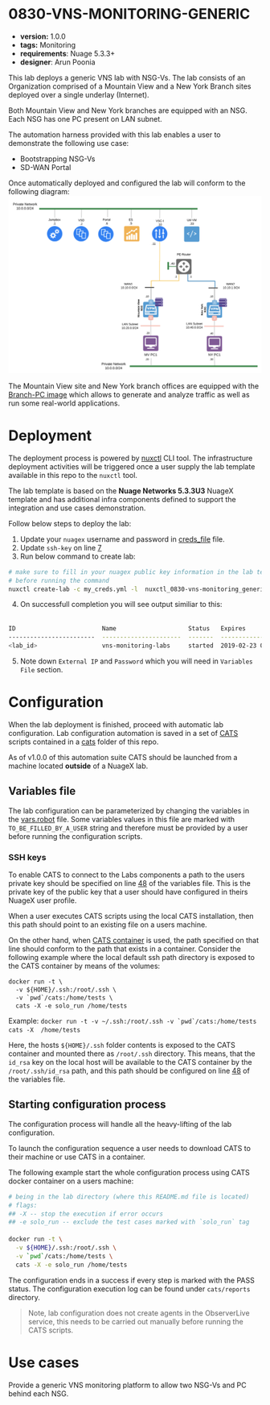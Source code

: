 # 0830-VNS-MONITORING-GENERIC

* **version:** 1.0.0
* **tags:** Monitoring
* **requirements**: Nuage 5.3.3+
* **designer**: Arun Poonia

This lab deploys a generic VNS lab with NSG-Vs. The lab consists of an Organization comprised of a Mountain View and a New York Branch sites deployed over a single underlay (Internet).

Both Mountain View and New York branches are equipped with an NSG. Each NSG has one PC present on LAN subnet.

The automation harness provided with this lab enables a user to demonstrate the following use case:

* Bootstrapping NSG-Vs
* SD-WAN Portal

Once automatically deployed and configured the lab will conform to the following diagram:
![lab](./images/image.png)

The Mountain View site and New York branch offices are equipped with the [Branch-PC image](https://nuagenetworks.zendesk.com/hc/en-us/articles/360010244033) which allows to generate and analyze traffic as well as run some real-world applications.

# Deployment
The deployment process is powered by [nuxctl](https://nuxctl.nuagex.io) CLI tool. The infrastructure deployment activities will be triggered once a user supply the lab template available in this repo to the `nuxctl` tool.

The lab template is based on the **Nuage Networks 5.3.3U3** NuageX template and has additional infra components defined to support the integration and use cases demonstration.

Follow below steps to deploy the lab: 
1. Update your `nuagex` username and password in [creds_file](./my_creds.yml) file.
2. Update `ssh-key` on line [7](./nuxctl_0830-vns-monitoring_generic.yml#L7)
3. Run below command to create lab: 
```bash
# make sure to fill in your nuagex public key information in the lab template
# before running the command
nuxctl create-lab -c my_creds.yml -l  nuxctl_0830-vns-monitoring_generic.yml --wait
```
4. On successfull completion you will see output similiar to this: 
```bash 

ID                        Name                    Status   Expires                 External IP      Password
------------------------  ----------------------  -------  ----------------------  ---------------  ----------------
<lab_id>                  vns-monitoring-labs     started  2019-02-23 00:31 (UTC)  XXXXXX           XXXXX
```
5. Note down `External IP` and `Password` which you will need in `Variables File` section. 


# Configuration
When the lab deployment is finished, proceed with automatic lab configuration. Lab configuration automation is saved in a set of [CATS](http://cats-docs.nuageteam.net) scripts contained in a [cats](./cats/) folder of this repo.

As of v1.0.0 of this automation suite CATS should be launched from a machine located **outside** of a NuageX lab.

## Variables file
The lab configuration can be parameterized by changing the variables in the [vars.robot](./cats/vars.robot) file. Some variables values in this file are marked with `TO_BE_FILLED_BY_A_USER` string and therefore must be provided by a user before running the configuration scripts.

### SSH keys
To enable CATS to connect to the Labs components a path to the users private key should be specified on line [48](./cats/vars.robot#L48) of the variables file. This is the private key of the public key that a user should have configured in theirs NuageX user profile.

When a user executes CATS scripts using the local CATS installation, then this path should point to an existing file on a users machine.

On the other hand, when [CATS container](http://cats-docs.nuageteam.net/user_guide/cats_docker_container/) is used, the path specified on that line should conform to the path that exists in a container. Consider the following example where the local default ssh path directory is exposed to the CATS container by means of the volumes:

```
docker run -t \
  -v ${HOME}/.ssh:/root/.ssh \
  -v `pwd`/cats:/home/tests \
  cats -X -e solo_run /home/tests
```

Example: ```docker run -t -v ~/.ssh:/root/.ssh -v `pwd`/cats:/home/tests cats -X  /home/tests```

Here, the hosts `${HOME}/.ssh` folder contents is exposed to the CATS container and mounted there as `/root/.ssh` directory. This means, that the `id_rsa` key on the local host will be available to the CATS container by the `/root/.ssh/id_rsa` path, and this path should be configured on line [48](./cats/vars.robot#L82) of the variables file.

## Starting configuration process
The configuration process will handle all the heavy-lifting of the lab configuration. 

To launch the configuration sequence a user needs to download CATS to their machine or use CATS in a container.

The following example start the whole configuration process using CATS docker container on a users machine:

```bash
# being in the lab directory (where this README.md file is located)
# flags:
## -X -- stop the execution if error occurs
## -e solo_run -- exclude the test cases marked with `solo_run` tag

docker run -t \
  -v ${HOME}/.ssh:/root/.ssh \
  -v `pwd`/cats:/home/tests \
  cats -X -e solo_run /home/tests
```

The configuration ends in a success if every step is marked with the PASS status. The configuration execution log can be found under `cats/reports` directory.

> Note, lab configuration does not create agents in the ObserverLive service, this needs to be carried out manually before running the CATS scripts.

# Use cases

Provide a generic VNS monitoring platform to allow two NSG-Vs and PC behind each NSG.